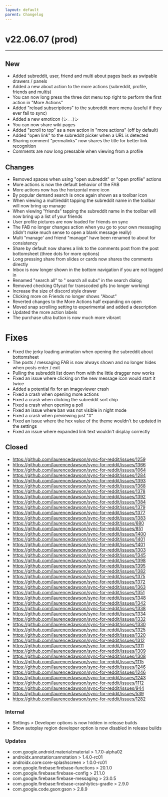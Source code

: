 ```yaml
---
layout: default
parent: Changelog
---
```


# v22.06.07 (prod)

----------

## New
- Added subreddit, user, friend and multi about pages back as swipable drawers / panels
- Added a new about action to the more actions (subreddit, profile, friends and multis)
- You can now long press the three dot menu top right to perform the first action in "More Actions"
- Added "reload subscriptions" to the subreddit more menu (useful if they ever fail to sync)
- Added a new emoticon (シ_ _)シ
- You can now share wiki pages
- Added "scroll to top" as a new action in "more actions" (off by default)
- Added "open link" to the subreddit picker when a URL is detected
- Sharing comment "permalinks" now shares the title for better link recognition
- Comments are now long pressable when viewing from a profile

## Changes
- Removed spaces when using "open subreddit" or "open profile" actions
- More actions is now the default behavior of the FAB
- More actions now has the horizontal more icon 
- By popular demand search is once again shown as a toolbar icon
- When viewing a multireddit tapping the subreddit name in the toolbar will now bring up manage
- When viewing "friends" tapping the subreddit name in the toolbar will now bring up a list of your friends
- User profile pictures are now loaded for friends on sync
- The FAB no longer changes action when you go to your own messaging (didn't make much sense to open a blank message really)
- Multi "manage' and friend "manage" have been renamed to about for consistency
- Share by default now shares a link to the comments post from the post bottomsheet (three dots for more options)
- Long pressing share from slides or cards now shares the comments directly
- Inbox is now longer shown in the bottom navigation if you are not logged in
- Renamed "search all" to " search all subs" in the search dialog
- Removed checking Gfycat for transcoded gifs (no longer working)
- Increase the size of discord style drawer
- Clicking more on Friends no longer shows "About"
- Reverted changes to the More Actions half expanding on open
- Moved snap scrolling setting to experimental and added a description
- Updated the more action labels
- The purchase ultra button is now much more vibrant

# Fixes
- Fixed the jerky loading animation when opening the subreddit about bottomsheet
- The posts / messaging FAB is now always shown and no longer hides when posts enter / exit
- Pulling the subreddit list down from with the little dragger now works
- Fixed an issue where clicking on the new message icon would start it twice
- Added a potential fix for an imageviewer crash
- Fixed a crash when opening more actions
- Fixed a crash when clicking the subreddit sort chip
- Fixed a crash when opening a poll
- Fixed an issue where ban was not visible in night mode
- Fixed a crash when previewing just "#"
- Fixed an issue where the hex value of the theme wouldn't be updated in the settings
- Fixed an issue where expanded link text wouldn't display correctly

## Closed
- https://github.com/laurencedawson/sync-for-reddit/issues/1259
- https://github.com/laurencedawson/sync-for-reddit/issues/1366
- https://github.com/laurencedawson/sync-for-reddit/issues/1064
- https://github.com/laurencedawson/sync-for-reddit/issues/1284
- https://github.com/laurencedawson/sync-for-reddit/issues/1393
- https://github.com/laurencedawson/sync-for-reddit/issues/1368
- https://github.com/laurencedawson/sync-for-reddit/issues/1378
- https://github.com/laurencedawson/sync-for-reddit/issues/1392
- https://github.com/laurencedawson/sync-for-reddit/issues/1384
- https://github.com/laurencedawson/sync-for-reddit/issues/1379
- https://github.com/laurencedawson/sync-for-reddit/issues/1377
- https://github.com/laurencedawson/sync-for-reddit/issues/1383
- https://github.com/laurencedawson/sync-for-reddit/issues/680
- https://github.com/laurencedawson/sync-for-reddit/issues/851
- https://github.com/laurencedawson/sync-for-reddit/issues/1400
- https://github.com/laurencedawson/sync-for-reddit/issues/1401
- https://github.com/laurencedawson/sync-for-reddit/issues/1401
- https://github.com/laurencedawson/sync-for-reddit/issues/1303
- https://github.com/laurencedawson/sync-for-reddit/issues/1345
- https://github.com/laurencedawson/sync-for-reddit/issues/1398
- https://github.com/laurencedawson/sync-for-reddit/issues/1395
- https://github.com/laurencedawson/sync-for-reddit/issues/1382
- https://github.com/laurencedawson/sync-for-reddit/issues/1375
- https://github.com/laurencedawson/sync-for-reddit/issues/1372
- https://github.com/laurencedawson/sync-for-reddit/issues/1363
- https://github.com/laurencedawson/sync-for-reddit/issues/1351
- https://github.com/laurencedawson/sync-for-reddit/issues/1348
- https://github.com/laurencedawson/sync-for-reddit/issues/1342
- https://github.com/laurencedawson/sync-for-reddit/issues/1338
- https://github.com/laurencedawson/sync-for-reddit/issues/1334
- https://github.com/laurencedawson/sync-for-reddit/issues/1332
- https://github.com/laurencedawson/sync-for-reddit/issues/1330
- https://github.com/laurencedawson/sync-for-reddit/issues/1325
- https://github.com/laurencedawson/sync-for-reddit/issues/1320
- https://github.com/laurencedawson/sync-for-reddit/issues/1312
- https://github.com/laurencedawson/sync-for-reddit/issues/1311
- https://github.com/laurencedawson/sync-for-reddit/issues/1309
- https://github.com/laurencedawson/sync-for-reddit/issues/1308
- https://github.com/laurencedawson/sync-for-reddit/issues/1115
- https://github.com/laurencedawson/sync-for-reddit/issues/1246
- https://github.com/laurencedawson/sync-for-reddit/issues/1246
- https://github.com/laurencedawson/sync-for-reddit/issues/1243
- https://github.com/laurencedawson/sync-for-reddit/issues/1112
- https://github.com/laurencedawson/sync-for-reddit/issues/944
- https://github.com/laurencedawson/sync-for-reddit/issues/539
- https://github.com/laurencedawson/sync-for-reddit/issues/1282

### Internal
- Settings > Developer options is now hidden in release builds
- Show autoplay region developer option is now disabled in release builds

### Updates 
- com.google.android.material:material > 1.7.0-alpha02
- androidx.annotation:annotation > 1.4.0-rc01
- androidx.core:core-splashscreen > 1.0.0-rc01
- com.google.firebase:firebase-functions > 20.1.0
- com.google.firebase:firebase-config > 21.1.0
- com.google.firebase:firebase-messaging > 23.0.5
- com.google.firebase:firebase-crashlytics-gradle > 2.9.0
- com.google.code.gson:gson > 2.8.9
